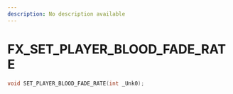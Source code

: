 ```yaml
---
description: No description available 
---
```


# FX\_SET_PLAYER_BLOOD_FADE_RATE

```cpp
void SET_PLAYER_BLOOD_FADE_RATE(int _Unk0);
```